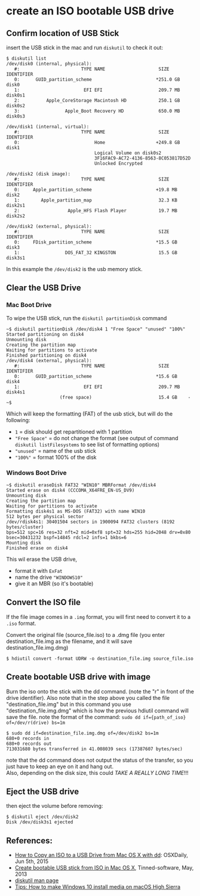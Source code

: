 
# create an ISO bootable USB drive

## Confirm location of USB Stick

insert the USB stick in the mac and run `diskutil` to check it out: 

```
$ diskutil list
/dev/disk0 (internal, physical):
   #:                       TYPE NAME                    SIZE       IDENTIFIER
   0:      GUID_partition_scheme                        *251.0 GB   disk0
   1:                        EFI EFI                     209.7 MB   disk0s1
   2:          Apple_CoreStorage Macintosh HD            250.1 GB   disk0s2
   3:                 Apple_Boot Recovery HD             650.0 MB   disk0s3

/dev/disk1 (internal, virtual):
   #:                       TYPE NAME                    SIZE       IDENTIFIER
   0:                            Home                   +249.8 GB   disk1
                                 Logical Volume on disk0s2
                                 3F16FAC9-AC72-4136-8563-8C053817D52D
                                 Unlocked Encrypted

/dev/disk2 (disk image):
   #:                       TYPE NAME                    SIZE       IDENTIFIER
   0:     Apple_partition_scheme                        +19.8 MB    disk2
   1:        Apple_partition_map                         32.3 KB    disk2s1
   2:                  Apple_HFS Flash Player            19.7 MB    disk2s2

/dev/disk2 (external, physical):
   #:                       TYPE NAME                    SIZE       IDENTIFIER
   0:     FDisk_partition_scheme                        *15.5 GB    disk3
   1:                 DOS_FAT_32 KINGSTON                15.5 GB    disk3s1
```

In this example the `/dev/disk2` is the usb memory stick. 



## Clear the USB Drive

### Mac Boot Drive

To wipe the USB stick, run the `diskutil partitionDisk` command 

``` shell
~$ diskutil partitionDisk /dev/disk4 1 "Free Space" "unused" "100%"
Started partitioning on disk4
Unmounting disk
Creating the partition map
Waiting for partitions to activate
Finished partitioning on disk4
/dev/disk4 (external, physical):
   #:                       TYPE NAME                    SIZE       IDENTIFIER
   0:      GUID_partition_scheme                        *15.6 GB    disk4
   1:                        EFI EFI                     209.7 MB   disk4s1
                    (free space)                         15.4 GB    -
~$
```
Which will keep the formatting (FAT) of the usb stick, but will do the following:  
- `1` = disk should get repartitioned with 1 partition 
- `"Free Space"` = do not change the format (see output of command `diskutil listFilesystems` to see list of formatting options)
- `"unused"` = name of the usb stick
- `"100%"` = format 100% of the disk 

### Windows Boot Drive

``` shell
~$ diskutil eraseDisk FAT32 "WIN10" MBRFormat /dev/disk4
Started erase on disk4 (CCCOMA_X64FRE_EN-US_DV9)
Unmounting disk
Creating the partition map
Waiting for partitions to activate
Formatting disk4s1 as MS-DOS (FAT32) with name WIN10
512 bytes per physical sector
/dev/rdisk4s1: 30401504 sectors in 1900094 FAT32 clusters (8192 bytes/cluster)
bps=512 spc=16 res=32 nft=2 mid=0xf8 spt=32 hds=255 hid=2048 drv=0x80 bsec=30431232 bspf=14845 rdcl=2 infs=1 bkbs=6
Mounting disk
Finished erase on disk4
```

This wil erase the USB drive, 
- format it with `ExFat`
- name the drive `"WINDOWS10"`
- give it an MBR (so it's bootable)


## Convert the ISO file

If the file image comes in a `.img` format, you will first need to convert it to a `.iso` format. 

Convert the original file (source_file.iso) to a .dmg file (you enter destination_file.img as the filename, and it will save destination_file.img.dmg)
```
$ hdiutil convert -format UDRW -o destination_file.img source_file.iso
```

## Create bootable USB drive with image
Burn the iso onto the stick with the dd command.  (note the "r" in front of the drive identifier).  Also note that in the step above you called the file "destination_file.img" but in this command you use "destination_file.img.dmg" which is how the previous hdiutil command will save the file. 
note the format of the command: `sudo dd if={path_of_iso} of=/dev/r(drive) bs=1m `

```
$ sudo dd if=destination_file.img.dmg of=/dev/disk2 bs=1m
680+0 records in
680+0 records out
713031680 bytes transferred in 41.008039 secs (17387607 bytes/sec)
```

note that the dd command does not output the status of the transfer, so you just have to keep an eye on it and hang out.  
Also, depending on the disk size, this could _TAKE A REALLY LONG TIME_!!!


## Eject the USB drive 
then eject the volume before removing: 
```
$ diskutil eject /dev/disk2 
Disk /dev/disk3s1 ejected
```

## References:
- [How to Copy an ISO to a USB Drive from Mac OS X with dd](https://osxdaily.com/2015/06/05/copy-iso-to-usb-drive-mac-os-x-command/): OSXDaily, Jun 5th, 2015
- [Create bootable USB stick from ISO in Mac OS X](https://blog.tinned-software.net/create-bootable-usb-stick-from-iso-in-mac-os-x/), Tinned-software, May, 2013
- [diskutil man page](https://ss64.com/osx/diskutil.html)
- [Tips: How to make Windows 10 install media on macOS High Sierra](https://appleinsider.com/articles/18/01/18/tips-how-to-make-windows-10-install-media-on-macos-high-sierra)



